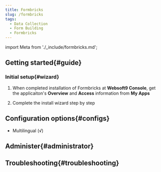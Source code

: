 ```yaml
---
title: Formbricks
slug: /formbricks
tags:
  - Data Collection
  - Form Building
  - Formbricks
---
```


import Meta from './_include/formbricks.md';

<Meta name="meta" />

## Getting started{#guide}

### Initial setup{#wizard}

1. When completed installation of Formbricks at **Websoft9 Console**, get the applicaiton's **Overview** and **Access** information from **My Apps**  

2. Complete the install wizard step by step

## Configuration options{#configs}

- Multilingual (√)

## Administer{#administrator}

## Troubleshooting{#troubleshooting}
